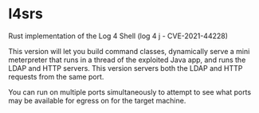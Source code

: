 # l4srs
Rust implementation of the Log 4 Shell (log 4 j - CVE-2021-44228)

This version will let you build command classes, dynamically serve
a mini meterpreter that runs in a thread of the exploited Java app,
and runs the LDAP and HTTP servers.  This version servers both the
LDAP and HTTP requests from the same port.

You can run on multiple ports simultaneously to attempt to see 
what ports may be available for egress on for the target machine.

